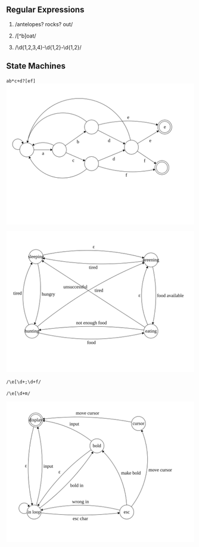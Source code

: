 ## Regular Expressions

1. /antelopes? rocks? out/

2. /[^b]oat/

3. /\d{1,2,3,4}-\d{1,2}-\d{1,2}/

## State Machines

`ab*c+d?[ef]`
![regex diagram](./regex.svg)

![lion diagram](./lion.svg)

`/\e[\d+;\d+f/`

`/\e[\d+m/`

![vt-100](./vt-100.svg)